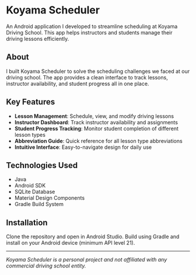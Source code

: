 # Koyama Scheduler

An Android application I developed to streamline scheduling at Koyama Driving School. This app helps instructors and students manage their driving lessons efficiently.

## About

I built Koyama Scheduler to solve the scheduling challenges we faced at our driving school. The app provides a clean interface to track lessons, instructor availability, and student progress all in one place.

## Key Features

* **Lesson Management**: Schedule, view, and modify driving lessons
* **Instructor Dashboard**: Track instructor availability and assignments
* **Student Progress Tracking**: Monitor student completion of different lesson types
* **Abbreviation Guide**: Quick reference for all lesson type abbreviations
* **Intuitive Interface**: Easy-to-navigate design for daily use

## Technologies Used

* Java
* Android SDK
* SQLite Database
* Material Design Components
* Gradle Build System

## Installation

Clone the repository and open in Android Studio. Build using Gradle and install on your Android device (minimum API level 21).

---

*Koyama Scheduler is a personal project and not affiliated with any commercial driving school entity.* 
